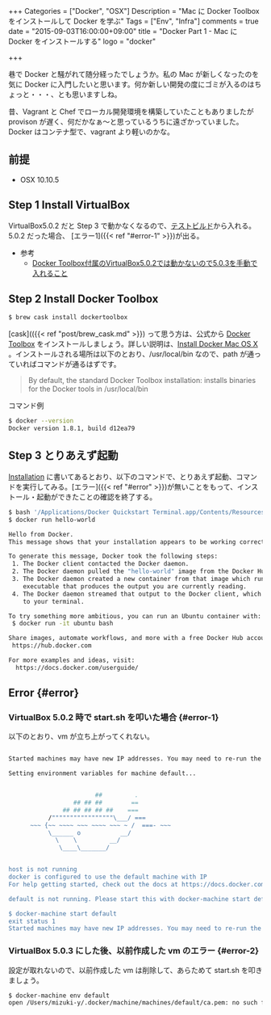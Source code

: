 +++
Categories = ["Docker", "OSX"]
Description = "Mac に Docker Toolbox をインストールして Docker を学ぶ"
Tags = ["Env", "Infra"]
comments = true
date = "2015-09-03T16:00:00+09:00"
title = "Docker Part 1 - Mac に Docker をインストールする"
logo = "docker"

+++

巷で Docker と騒がれて随分経ったでしょうか。私の Mac が新しくなったのを気に Docker に入門したいと思います。何か新しい開発の度にゴミが入るのはちょっと・・・、とも思いますしね。

昔、Vagrant と Chef でローカル開発環境を構築していたこともありましたが provison が遅く、何だかなぁ〜と思っているうちに遠ざかっていました。Docker はコンテナ型で、vagrant より軽いのかな。

<!--more-->

## 前提

- OSX 10.10.5

## Step 1 Install VirtualBox

VirtualBox5.0.2 だと Step 3 で動かなくなるので、[テストビルド](https://www.virtualbox.org/wiki/Testbuilds)から入れる。5.0.2 だった場合、 [エラー1]({{< ref "#error-1" >}})が出る。

- 参考
    - [Docker Toolbox付属のVirtualBox5.0.2では動かないので5.0.3を手動で入れること](http://qiita.com/tukiyo3/items/c912fe9e403706964995)

## Step 2 Install Docker Toolbox

~~~bash
$ brew cask install dockertoolbox
~~~

[cask](({{< ref "post/brew_cask.md" >}}) って思う方は、公式から [Docker Toolbox](https://www.docker.com/toolbox) をインストールしましょう。詳しい説明は、[Install Docker Mac OS X](https://docs.docker.com/mac/step_one/) 。インストールされる場所は以下のとおり、/usr/local/bin なので、path が通っていればコマンドが通るはずです。

> By default, the standard Docker Toolbox installation:
>    installs binaries for the Docker tools in /usr/local/bin

コマンド例

~~~bash
$ docker --version
Docker version 1.8.1, build d12ea79
~~~

## Step 3 とりあえず起動

[Installation](http://docs.docker.com/mac/step_one/#step-3-verify-your-installation) に書いてあるとおり、以下のコマンドで、とりあえず起動、コマンドを実行してみる。[エラー]({{< ref "#error" >}})が無いことをもって、インストール・起動ができたことの確認を終了する。

~~~bash
$ bash '/Applications/Docker Quickstart Terminal.app/Contents/Resources/Scripts/start.sh'
$ docker run hello-world

Hello from Docker.
This message shows that your installation appears to be working correctly.

To generate this message, Docker took the following steps:
 1. The Docker client contacted the Docker daemon.
 2. The Docker daemon pulled the "hello-world" image from the Docker Hub.
 3. The Docker daemon created a new container from that image which runs the
    executable that produces the output you are currently reading.
 4. The Docker daemon streamed that output to the Docker client, which sent it
    to your terminal.

To try something more ambitious, you can run an Ubuntu container with:
 $ docker run -it ubuntu bash

Share images, automate workflows, and more with a free Docker Hub account:
 https://hub.docker.com

For more examples and ideas, visit:
  https://docs.docker.com/userguide/
~~~

## Error {#error}

### VirtualBox 5.0.2 時で start.sh を叩いた場合 {#error-1}

以下のとおり、vm が立ち上がってくれない。

~~~bash

Started machines may have new IP addresses. You may need to re-run the `docker-machine env` command.

Setting environment variables for machine default...


                        ##         .
                  ## ## ##        ==
               ## ## ## ## ##    ===
           /"""""""""""""""""\___/ ===
      ~~~ {~~ ~~~~ ~~~ ~~~~ ~~~ ~ /  ===- ~~~
           \______ o           __/
             \    \         __/
              \____\_______/


host is not running
docker is configured to use the default machine with IP
For help getting started, check out the docs at https://docs.docker.com

default is not running. Please start this with docker-machine start default

$ docker-machine start default
exit status 1
Started machines may have new IP addresses. You may need to re-run the `docker-machine env` command.
~~~

### VirtualBox 5.0.3 にした後、以前作成した vm のエラー {#error-2}

設定が取れないので、以前作成した vm は削除して、あらためて start.sh を叩きましょう。

~~~bash
$ docker-machine env default
open /Users/mizuki-y/.docker/machine/machines/default/ca.pem: no such file or directory
~~~
